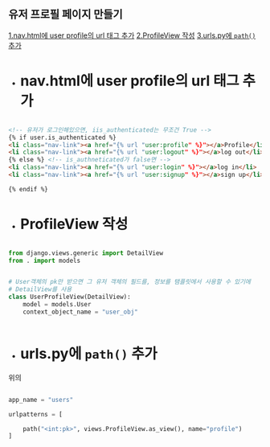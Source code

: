 ## 유저 프로필 페이지 만들기

[1.nav.html에 user profile의 url 태그 추가](#nav.html에-user-profile의-url-태그-추가)
[2.ProfileView 작성](#-ProfileView-작성)
[3.urls.py에 `path()` 추가](#-urls.py에-`path`-추가)

- # nav.html에 user profile의 url 태그 추가

```html

<!-- 유저가 로그인해있으면, iis_authenticated는 무조건 True -->
{% if user.is_authenticated %}
<li class="nav-link"><a href="{% url "user:profile" %}"></a>Profile</li>
<li class="nav-link"><a href="{% url "user:logout" %}"></a>log out</li>
{% else %} <!-- is_authneticated가 false면 -->
<li class="nav-link"><a href="{% url "user:login" %}"></a>log in</li>
<li class="nav-link"><a href="{% url "user:signup" %}"></a>sign up</li>

{% endif %}

```

- # ProfileView 작성

```python

from django.views.generic import DetailView
from . import models


# User객체의 pk만 받으면 그 유저 객체의 필드를, 정보를 탬플릿에서 사용할 수 있기에
# DetailView를 사용
class UserProfileView(DetailView):
    model = models.User
    context_object_name = "user_obj"



```

- # urls.py에 `path()` 추가

위의

```python

app_name = "users"

urlpatterns = [

    path("<int:pk>", views.ProfileView.as_view(), name="profile")
]


```
